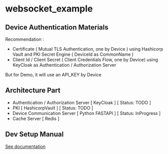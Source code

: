 # websocket_example

## Device Authentication Materials
Recommendation :
- Certificate ( Mutual TLS Authentication, one by Device ) using Hashicorp Vault and PKI Secret Engine ( DeviceId as CommonName )
- Client Id / Client Secret ( Client Credentials Flow, one by Device) using KeyCloak as Authentication / Authorization Server

But for Demo, it will use an API_KEY by Device

## Architecture Part
- Authentication / Authorization Server [ KeyCloak ] [ Status: TODO ]
- PKI [ HashicorpVault ] [ Status: TODO ]
- Device Communication Server [ Python FASTAPI ] [ Status: InProgress ]
- Cache Server [ Redis ]

## Dev Setup Manual
[See documentation](./docs/DEV_SETUP.md)
